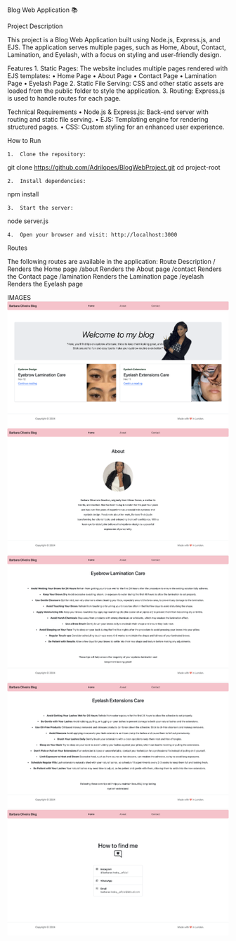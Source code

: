 Blog Web Application 📚

Project Description

This project is a Blog Web Application built using Node.js, Express.js, and EJS. The application serves multiple pages, such as Home, About, Contact, Lamination, and Eyelash, with a focus on styling and user-friendly design.

Features
	1.	Static Pages: The website includes multiple pages rendered with EJS templates:
	•	Home Page
	•	About Page
	•	Contact Page
	•	Lamination Page
	•	Eyelash Page
	2.	Static File Serving: CSS and other static assets are loaded from the public folder to style the application.
	3.	Routing: Express.js is used to handle routes for each page.

Technical Requirements
	•	Node.js & Express.js: Back-end server with routing and static file serving.
	•	EJS: Templating engine for rendering structured pages.
	•	CSS: Custom styling for an enhanced user experience.

How to Run
	
    1.	Clone the repository:
git clone <https://github.com/Adrilopes/BlogWebProject.git>
cd project-root

	2.	Install dependencies:
npm install

	3.	Start the server:
node server.js

	4.	Open your browser and visit: http://localhost:3000

Routes

The following routes are available in the application:
Route	Description
/	        Renders the Home page 
/about	    Renders the About page
/contact	Renders the Contact page
/lamination	Renders the Lamination page
/eyelash	Renders the Eyelash page

IMAGES
![Imagem 1](public/Imagesweb/1.png)
![Imagem 2](public/Imagesweb/2.png)
![Imagem 3](public/Imagesweb/3.png)
![Imagem 4](public/Imagesweb/4.png)
![Imagem 5](public/Imagesweb/5.png)